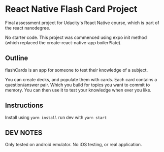 # React Native Flash Card Project 
Final assessment project for Udacity's React Native course, which is part of the react nanodegree.

No starter code. This project was commenced using expo init method (which replaced the create-react-native-app boilerPlate).

## Outline
flashCards is an app for someone to test their knowledge of a subject.

You can create decks, and populate them with cards. Each card contains a question/answer pair. Which you build for topics you want to commit to memory. You can then use it to test your knowledge when ever you like.



## Instructions
Install using `yarn install`
run dev with `yarn start`


## DEV NOTES
Only tested on android emulator. No iOS testing, or real application.